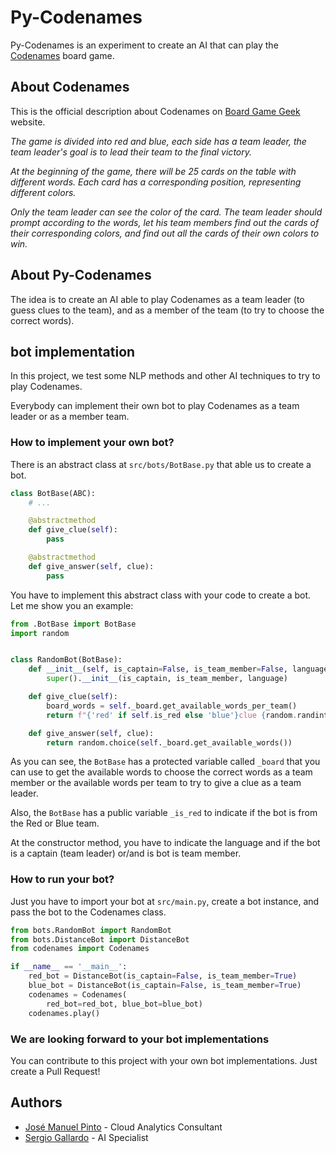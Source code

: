 # Py-Codenames

Py-Codenames is an experiment to create an AI that can play the [Codenames](https://boardgamegeek.com/boardgame/178900/codenames) board game.

## About Codenames

This is the official description about Codenames on [Board Game Geek](https://boardgamegeek.com/boardgame/178900/codenames) website.

_The game is divided into red and blue, each side has a team leader, the team leader's goal is to lead their team to the final victory._

_At the beginning of the game, there will be 25 cards on the table with different words. Each card has a corresponding position, representing different colors._

_Only the team leader can see the color of the card. The team leader should prompt according to the words, let his team members find out the cards of their corresponding colors, and find out all the cards of their own colors to win._

## About Py-Codenames

The idea is to create an AI able to play Codenames as a team leader (to guess clues to the team), and as a member of the team (to try to choose the correct words).

## bot implementation

In this project, we test some NLP methods and other AI techniques to try to play Codenames.

Everybody can implement their own bot to play Codenames as a team leader or as a member team.

### How to implement your own bot?

There is an abstract class at `src/bots/BotBase.py` that able us to create a bot.

```py
class BotBase(ABC):
    # ...

    @abstractmethod
    def give_clue(self):
        pass

    @abstractmethod
    def give_answer(self, clue):
        pass
```

You have to implement this abstract class with your code to create a bot. Let me show you an example:

```py
from .BotBase import BotBase
import random


class RandomBot(BotBase):
    def __init__(self, is_captain=False, is_team_member=False, language="es"):
        super().__init__(is_captain, is_team_member, language)

    def give_clue(self):
        board_words = self._board.get_available_words_per_team()
        return f"{'red' if self.is_red else 'blue'}clue {random.randint(2,5)}"

    def give_answer(self, clue):
        return random.choice(self._board.get_available_words())
```

As you can see, the `BotBase` has a protected variable called `_board` that you can use to get the available words to choose the correct words as a team member or the available words per team to try to give a clue as a team leader.

Also, the `BotBase` has a public variable `_is_red` to indicate if the bot is from the Red or Blue team.

At the constructor method, you have to indicate the language and if the bot is a captain (team leader) or/and is bot is team member.

### How to run your bot?

Just you have to import your bot at `src/main.py`, create a bot instance, and pass the bot to the Codenames class.

```py
from bots.RandomBot import RandomBot
from bots.DistanceBot import DistanceBot
from codenames import Codenames

if __name__ == '__main__':
    red_bot = DistanceBot(is_captain=False, is_team_member=True)
    blue_bot = DistanceBot(is_captain=False, is_team_member=True)
    codenames = Codenames(
        red_bot=red_bot, blue_bot=blue_bot)
    codenames.play()
```

### We are looking forward to your bot implementations

You can contribute to this project with your own bot implementations. Just create a Pull Request!

## Authors

- [José Manuel Pinto](https://github.com/MrDevoid) - Cloud Analytics Consultant
- [Sergio Gallardo](https://github.com/ikeinyyo) - AI Specialist
